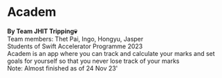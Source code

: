 # Academ
**By Team JHIT Tripping💀**  
Team members: Thet Pai, Ingo, Hongyu, Jasper  
Students of Swift Accelerator Programme 2023  
Academ is an app where you can track and calculate your marks and set goals for yourself so that you never lose track of your marks  
Note: Almost finished as of 24 Nov 23'

